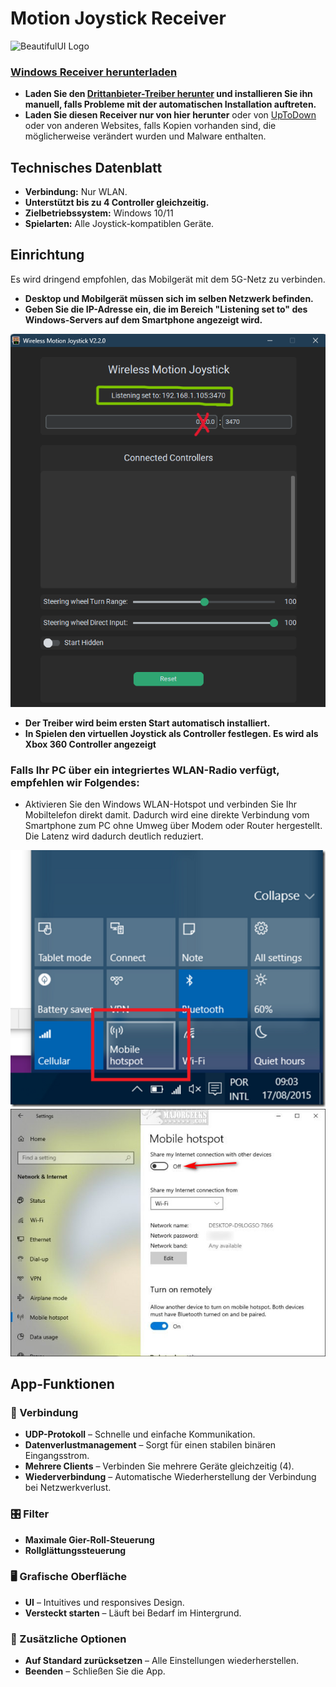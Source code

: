 # Motion Joystick Receiver
![BeautifulUI Logo](https://raw.githubusercontent.com/Suundumused/Motion-Joystick-Steering-Wheel/refs/heads/main/Server%20Side/icon/icon.ico)

### [Windows Receiver herunterladen](https://github.com/Suundumused/Motion-Joystick-Steering-Wheel/releases)
- **Laden Sie den [Drittanbieter-Treiber herunter](https://github.com/Suundumused/Motion-Joystick-Steering-Wheel/tree/main/Server%20Side/Driver) und installieren Sie ihn manuell, falls Probleme mit der automatischen Installation auftreten.**
- **Laden Sie diesen Receiver nur von hier herunter** oder von [UpToDown](https://gravity-joystick-receiver.br.uptodown.com/windows) oder von anderen Websites, falls Kopien vorhanden sind, die möglicherweise verändert wurden und Malware enthalten.

## Technisches Datenblatt

- **Verbindung:** Nur WLAN.
- **Unterstützt bis zu 4 Controller gleichzeitig.**
- **Zielbetriebssystem:** Windows 10/11
- **Spielarten:** Alle Joystick-kompatiblen Geräte.

## Einrichtung

Es wird dringend empfohlen, das Mobilgerät mit dem 5G-Netz zu verbinden.

- **Desktop und Mobilgerät müssen sich im selben Netzwerk befinden.**
- **Geben Sie die IP-Adresse ein, die im Bereich "Listening set to" des Windows-Servers auf dem Smartphone angezeigt wird.**

![receiver](https://raw.githubusercontent.com/Suundumused/Motion-Joystick-Steering-Wheel/refs/heads/main/Assets/Screenshot%202025-06-04%20154453.png)
- **Der Treiber wird beim ersten Start automatisch installiert.**
- **In Spielen den virtuellen Joystick als Controller festlegen. Es wird als Xbox 360 Controller angezeigt**

### Falls Ihr PC über ein integriertes WLAN-Radio verfügt, empfehlen wir Folgendes:

- Aktivieren Sie den Windows WLAN-Hotspot und verbinden Sie Ihr Mobiltelefon direkt damit. Dadurch wird eine direkte Verbindung vom Smartphone zum PC ohne Umweg über Modem oder Router hergestellt. Die Latenz wird dadurch deutlich reduziert.

![Hostspot](https://raw.githubusercontent.com/Suundumused/Motion-Joystick-Steering-Wheel/refs/heads/main/Assets/scrshot2.png)
![Hostspo2](https://raw.githubusercontent.com/Suundumused/Motion-Joystick-Steering-Wheel/refs/heads/main/Assets/windows101.jpg)

## App-Funktionen
### 🔌 Verbindung
- **UDP-Protokoll** – Schnelle und einfache Kommunikation.
- **Datenverlustmanagement** – Sorgt für einen stabilen binären Eingangsstrom.
- **Mehrere Clients** – Verbinden Sie mehrere Geräte gleichzeitig (4).
- **Wiederverbindung** – Automatische Wiederherstellung der Verbindung bei Netzwerkverlust.

### 🎛️ Filter
- **Maximale Gier-Roll-Steuerung**
- **Rollglättungssteuerung**

### 🖥️ Grafische Oberfläche
- **UI** – Intuitives und responsives Design.
- **Versteckt starten** – Läuft bei Bedarf im Hintergrund.

### 🧰 Zusätzliche Optionen
- **Auf Standard zurücksetzen** – Alle Einstellungen wiederherstellen.
- **Beenden** – Schließen Sie die App.